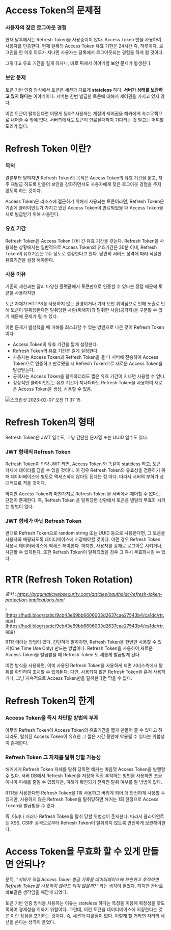 # **Access Token의 문제점**

### **사용자의 잦은 로그아웃 경험**

현재 달록에서는 Refresh Token을 사용중이지 않다. Access Token 만을 사용하여 사용자를 인증한다. 현재 달록의 Access Token 유효 기한은 24시간 즉, 하루이다. 로그인을 한 이후 하루가 지나면 사용자는 달록에서 로그아웃되는 경험을 하게 될 것이다.

그렇다고 유효 기간을 길게 하자니, 바로 뒤에서 이야기할 보안 문제가 발생한다.

### **보안 문제**

토큰 기반 인증 방식에서 토큰은 세션과 다르게 **stateless** 하다. **서버가 상태를 보관하고 있지 않다**는 이야기이다. 서버는 한번 발급한 토큰에 대해서 제어권을 가지고 있지 않다.

이런 토큰이 탈취된다면 어떻게 될까? 사용자는 계정의 제어권을 해커에게 속수무책으로 내어줄 수 밖에 없다. 서버측에서도 토큰이 만료될때까지 기다리는 것 말고는 어찌할 도리가 없다.

# **Refresh Token 이란?**

### **목적**

결론부터 말하자면 Refresh Token의 목적은 Access Token의 유효 기간을 짧고, 자주 재발급 하도록 만들어 보안을 강화하면서도 사용자에게 잦은 로그아웃 경험을 주지 않도록 하는 것이다.

Access Token은 리소스에 접근하기 위해서 사용되는 토큰이라면, Refresh Token은 기존에 클라이언트가 가지고 있던 Access Token이 만료되었을 때 Access Token을 새로 발급받기 위해 사용한다.

### **유효 기간**

Refresh Token은 Access Token 대비 긴 유효 기간을 갖는다. Refresh Token을 사용하는 상황에서는 일반적으로 Access Token의 유효기간은 30분 이내, Refresh Token의 유효기간은 2주 정도로 설정한다고 한다. 당연히 서비스 성격에 따라 적절한 유효기간을 설정 해야한다.

### 사용 이유

기존의 세션과는 달리 다양한 플랫폼에서 토큰만으로 인증할 수 있다는 장점 때문에 토큰을 사용하지만

토큰 자체가 HTTPS를 사용하지 않는 환경이거나 기타 보안 취약점으로 인해 노출로 인해 토큰이 탈취당한다면 탈취당한 사람(피해자)과 탈취한 사람(공격자)을 구분할 수 없기 때문에 문제가 될 수 있다.

이런 문제가 발생했을 때 피해를 최소화할 수 있는 방안으로 나온 것이 Refresh Token이다.

- Access Token의 유효 기간을 짧게 설정한다.
- Refresh Token의 유효 기간은 길게 설정한다.
- 사용자는 Access Token과 Refresh Token을 둘 다 서버에 전송하여 Access Token으로 인증하고 만료됐을 시 Refresh Token으로 새로운 Access Token을 발급받는다.
- 공격자는 Access Token을 탈취하더라도 짧은 유효 기간이 지나면 사용할 수 없다.
- 정상적인 클라이언트는 유효 기간이 지나더라도 Refresh Token을 사용하여 새로운 Access Token을 생성, 사용할 수 있음.

![스크린샷 2023-02-07 오전 11 37 15](https://user-images.githubusercontent.com/109019062/217133772-22480f83-67bb-49dd-8cfb-d697d23a2de0.png)

# **Refresh Token의 형태**

Refresh Token은 JWT 일수도, 그냥 간단한 문자열 또는 UUID 일수도 있다.

### **JWT 형태의 Refresh Token**

Refresh Token이 만약 JWT 라면, Access Token 와 똑같이 stateless 하고, 토큰 자체에 데이터를 담을 수 있을 것이다. 이 경우 Refresh Token의 유효성을 검증하기 위해 데이터베이스에 별도로 액세스하지 않아도 된다는 점 이다. 따라서 서버의 부하가 상대적으로 적을 것이다.

하지만 Access Token과 마찬가지로 Refresh Token 을 서버에서 제어할 수 없다는 단점이 존재한다. 즉, Refresh Token 을 탈취당한 상황에서 토큰을 별달리 무효화 시키는 방법이 없다.

### **JWT 형태가 아닌 Refresh Token**

반대로 Refresh Token으로 random string 또는 UUID 등으로 사용한다면, 그 토큰을 사용자와 매핑되도록 데이터베이스에 저장해야할 것이다. 이런 경우 Refresh Token 사용시 데이터베이스에 액세스 해야한다. 하지만, 사용자를 강제로 로그아웃 시키거나, 차단할 수 있게된다. 또한 Refresh Token이 탈취되었을 경우 그 즉시 무효화시킬 수 있다.

# **RTR (Refresh Token Rotation)**

*출처 : https://pragmaticwebsecurity.com/articles/oauthoidc/refresh-token-protection-implications.html*

![https://hudi.blog/static/9cb43e69bb6606003d2637cae27543b4/ca1dc/rtr.png](https://hudi.blog/static/9cb43e69bb6606003d2637cae27543b4/ca1dc/rtr.png)

RTR 이라는 방법이 있다. 간단하게 말하자면, Refresh Token을 한번만 사용할 수 있게(One Time Use Only) 만드는 방법이다. Refresh Token을 사용하여 새로운 Access Token을 발급받을 때 Refresh Token 도 새롭게 발급받게 된다.

이런 방식을 사용하면, 이미 사용된 Refresh Token을 사용하게 되면 서비스측에서 탈취를 확인하여 조치할 수 있게된다. 다만, 사용되지 않은 Refresh Token을 훔쳐 사용하거나, 그냥 지속적으로 Access Token만을 탈취한다면 막을 수 없다.

# **Refresh Token의 한계**

### **Access Token을 즉시 차단할 방법의 부재**

아무리 Refresh Token이 Access Token의 유효기간을 짧게 만들어 줄 수 있다고 하더라도, 탈취된 Access Token이 유효한 그 짧은 시간 동안에 악용될 수 있다는 위험성이 존재한다.

### **Refresh Token 그 자체를 탈취 당할 가능성**

해커에게 Refresh Token 자체를 탈취 당하면 해커는 마음껏 Access Token을 발행할 수 있다. 서버 DB에서 Refresh Token을 저장해 직접 추적하는 방법을 사용하면 조금이나마 피해를 줄일 수 있겠지만, 피해가 확인되기 전까진 탈취 여부를 알 방법이 없다.

RTR을 사용한다면 Refresh Token을 1회 사용하고 버리게 되어 더 안전하게 사용할 수 있지만, 사용하지 않은 Refresh Token을 탈취당하면 해커는 1회 한정으로 Access Token을 발급받을 수 있다.

즉, 이러나 저러나 Refresh Token을 탈취 당할 위험성이 존재한다. 따라서 클라이언트는 XSS, CSRF 공격으로부터 Refresh Token이 탈취되지 않도록 안전하게 보관해야한다.

# **Access Token을 무효화 할 수 있게 만들면 안되나?**

문득, *“서버가 직접 Access Token 발급 기록을 데이터베이스에 보관하고 추적하면 Refresh Token을 사용하지 않아도 되지 않을까?”* 라는 생각이 들었다. 하지만 곧바로 바보같은 생각임을 깨닫게 되었다.

토큰 기반 인증 방식을 사용하는 이유는 stateless 하다는 특징을 이용해 확장성을 갖도록하여 경제성을 취하기 위함이다. 그런데, 이런 토큰을 데이터베이스에 저장한다는 것은 이런 장점을 포기하는 것이다. 즉, 세션과 다를점이 없다. 이렇게 할 거라면 차라리 세션을 쓴다는 생각이 들었다.
